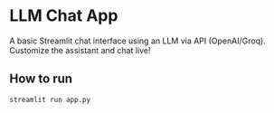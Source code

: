 # LLM Chat App
A basic Streamlit chat interface using an LLM via API (OpenAI/Groq). Customize the assistant and chat live!

## How to run
```bash
streamlit run app.py
